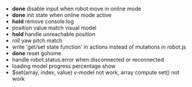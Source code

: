 - **done** disable input when robot move in online mode
- **done** init state when online mode active
- **hold** remove console.log
- position value match visual model
- **hold** handle unreachable position
- roll yaw pitch match
- write 'get/set state function' in actions instead of mutations in robot.js
- **done** reset gohome
- handle robot.status.error when disconnected or reconnected
- loading model progress percentage show
- $set(array, index, value) v-model not work, array compute set() not work